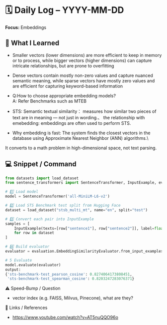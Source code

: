 # 🗓️ Daily Log – YYYY-MM-DD

**Focus:** Embeddings

## 🧠 What I Learned
- Smaller vectors (lower dimensions) are more efficient to keep in memory or to process, while bigger vectors (higher dimensions) can capture intricate relationships, 
but are prone to overfitting
- Dense vectors contain mostly non-zero values and capture nuanced semantic meaning, while sparse vectors have mostly zero values and are efficient for capturing keyword-based information
- Q:How to choose appropriate embedding models?\
A: Refer Benchmarks such as MTEB
- STS: Semantic textual similarity： measures how similar two pieces of text are in meaning — not just in wording.、
the relationship with emebedding: embeddings are often used to perform STS.

- Why embedding is fast: The system finds the closest vectors in the database using Approximate Nearest Neighbor (ANN) algorithms.\

It converts to a math problem in high-dimensional space, not text parsing.

## 💻 Snippet / Command
```py
from datasets import load_dataset
from sentence_transformers import SentenceTransformer, InputExample, evaluation

# 1️⃣ Load model
model = SentenceTransformer('all-MiniLM-L6-v2')

# 2️⃣ Load STS Benchmark test split from Hugging Face
dataset = load_dataset("stsb_multi_mt", name="en", split="test")

# 3️⃣ Convert each pair into InputExample
samples = [
    InputExample(texts=[row["sentence1"], row["sentence2"]], label=float(row["similarity_score"]) / 5.0)
    for row in dataset
]

# 4️⃣ Build evaluator
evaluator = evaluation.EmbeddingSimilarityEvaluator.from_input_examples(samples, name='sts-benchmark-test')

# 5️ Evaluate
model.evaluate(evaluator)
output:
{'sts-benchmark-test_pearson_cosine': 0.8274064173808451,
 'sts-benchmark-test_spearman_cosine': 0.8203247283076371}

```

⚠️ Speed-Bump / Question
- vector index (e.g. FAISS, Milvus, Pinecone), what are they?

🔗 Links / References
- https://www.youtube.com/watch?v=AT5nuQQO96o
